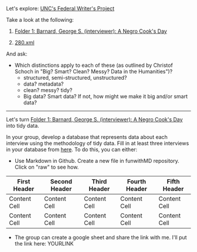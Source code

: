 Let's explore: [UNC's Federal Writer's Project](http://finding-aids.lib.unc.edu/03709/)

Take a look at the following:

1. [Folder 1: Barnard, George S. (interviewer): A Negro Cook's Day](http://dc.lib.unc.edu/cdm/ref/collection/03709/id/1004)

2. [280.xml](https://github.com/introdh2016/labs/blob/master/280.xml)

And ask:

* Which distinctions apply to each of these (as outlined by Christof Schoch in "Big? Smart? Clean? Messy? Data in the Humanities")?
  * structured, semi-structured, unstructured?
  * data? metadata?
  * clean? messy? tidy?
  * Big data? Smart data?  If not, how might we make it big and/or smart data?
  

  
-------

Let's turn [Folder 1: Barnard, George S. (interviewer): A Negro Cook's Day](http://dc.lib.unc.edu/cdm/ref/collection/03709/id/1004) into tidy data. 

In your group, develop a database that represents data about each interview using the methodology of tidy data. 
Fill in at least three interviews in your database from [here](http://finding-aids.lib.unc.edu/03709/). 
To do this, you can either:

* Use Markdown in Github. Create a new file in funwithMD repository. Click on "raw" to see how.


| First Header  | Second Header |  Third Header  |  Fourth Header |  Fifth  Header  |   
| ------------- | ------------- | ------------- | ------------- | ------------- |
| Content Cell  | Content Cell  | Content Cell  |Content Cell  |Content Cell  |
| Content Cell  | Content Cell  | Content Cell  |Content Cell  |Content Cell  |

* The group can create a google sheet and share the link with me. I'll put the link here: YOURLINK


